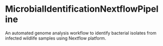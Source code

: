 # MicrobialIdentificationNextflowPipeline
An automated genome analysis workflow to identify bacterial isolates from infected wildlife samples using Nextflow platform.
